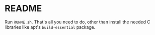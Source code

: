 # README

Run `RUNME.sh`. That's all you need to do, other than install the needed C libraries like apt's `build-essential` package.
